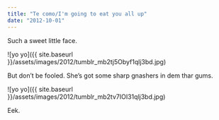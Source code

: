 ```yaml
---
title: "Te como/I'm going to eat you all up"
date: "2012-10-01"
---
```


Such a sweet little face.

![yo yo]({{ site.baseurl }}/assets/images/2012/tumblr_mb2tj5Obyf1qlj3bd.jpg)

But don’t be fooled. She’s got some sharp gnashers in dem thar gums.

![yo yo]({{ site.baseurl }}/assets/images/2012/tumblr_mb2tv7IOI31qlj3bd.jpg)

Eek.
